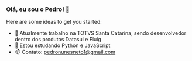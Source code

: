 ### Olá, eu sou o Pedro! 👋


Here are some ideas to get you started:

- 🔭 Atualmente trabalho na TOTVS Santa Catarina, sendo desenvolvedor dentro dos produtos Datasul e Fluig
- 🌱 Estou estudando Python e JavaScript
- 📫 Contato: pedronunesneto1@gmail.com
